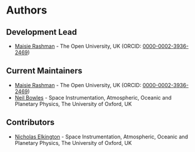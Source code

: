 # Authors

## Development Lead

* [Maisie Rashman](https://github.com/maifrances) - The Open University, UK (ORCID: [0000-0002-3936-2469](https://orcid.org/0000-0002-3936-2469))

## Current Maintainers

* [Maisie Rashman](https://github.com/maifrances) - The Open University, UK (ORCID: [0000-0002-3936-2469](https://orcid.org/0000-0002-3936-2469))
* [Neil Bowles](https://www.physics.ox.ac.uk/our-people/bowles) - Space Instrumentation, Atmospheric, Oceanic and Planetary Physics, The University of Oxford, UK 


## Contributors

* [Nicholas Elkington](https://www.physics.ox.ac.uk/our-people/elkington) - Space Instrumentation, Atmospheric, Oceanic and Planetary Physics, The University of Oxford, UK 


